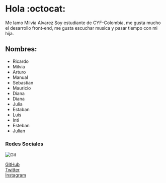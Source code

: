 # Hola  :octocat:
Me lamo Milvia Alvarez
Soy estudiante de CYF-Colombia, me gusta mucho el desarrollo front-end, me gusta escuchar musica y pasar tiempo con mi hija.
## Nombres:     

* Ricardo 
* Milvia 
* Arturo 
* Manual 
* Sebastian 
* Mauricio 
* Diana 
* Diana 
* Julia 
* Estaban 
* Luis 
* Inti 
* Esteban 
* Julian        

### Redes Sociales  

![Git](https://i.ibb.co/PttqZ3K/git.jpg)        

[GitHub](https://github.com/1000VIA)  
[Twitter](https://twitter.com/MilviaAlvarez11)  
[Instagram](https://www.instagram.com/milviaalvarez11)  
